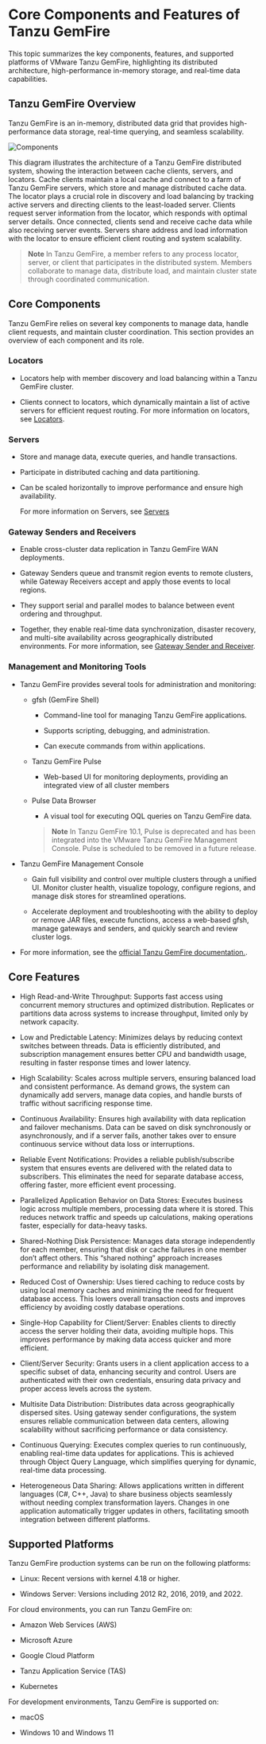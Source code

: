# Core Components and Features of Tanzu GemFire

This topic summarizes the key components, features, and supported platforms of VMware Tanzu GemFire, highlighting its distributed architecture, high-performance in-memory storage, and real-time data capabilities.

## Tanzu GemFire Overview

Tanzu GemFire is an in-memory, distributed data grid that provides high-performance data storage, real-time querying, and seamless scalability.

![Components](images/image1.png)

This diagram illustrates the architecture of a Tanzu GemFire distributed system, showing the interaction between cache clients, servers, and locators. Cache clients maintain a local cache and connect to a farm of Tanzu GemFire servers, which store and manage distributed cache data. The locator plays a crucial role in discovery and load balancing by tracking active servers and directing clients to the least-loaded server. Clients request server information from the locator, which responds with optimal server details. Once connected, clients send and receive cache data while also receiving server events. Servers share address and load information with the locator to ensure efficient client routing and system scalability.

>**Note**
>In Tanzu GemFire, a member refers to any process locator, server, or client that participates in the distributed system. Members collaborate to manage data, distribute load, and maintain cluster state through coordinated communication.

## Core Components

Tanzu GemFire relies on several key components to manage data, handle client requests, and maintain cluster coordination. This section provides an overview of each component and its role.

### Locators

  * Locators help with member discovery and load balancing within a Tanzu GemFire cluster.

  * Clients connect to locators, which dynamically maintain a list of active servers for efficient request routing.
    For more information on locators, see [Locators](#locators).

### Servers

  * Store and manage data, execute queries, and handle transactions.

  * Participate in distributed caching and data partitioning.

  * Can be scaled horizontally to improve performance and ensure high availability.

    For more information on Servers, see [Servers](#server)

### Gateway Senders and Receivers

  * Enable cross-cluster data replication in Tanzu GemFire WAN deployments.

  * Gateway Senders queue and transmit region events to remote clusters, while Gateway Receivers accept and apply those events to local regions.

  * They support serial and parallel modes to balance between event ordering and throughput.

  * Together, they enable real-time data synchronization, disaster recovery, and multi-site availability across geographically distributed environments. For more information, see [Gateway Sender and Receiver](#gateway-senders-and-receivers).

### Management and Monitoring Tools

  * Tanzu GemFire provides several tools for administration and monitoring:

    * gfsh (GemFire Shell)

      * Command-line tool for managing Tanzu GemFire applications.

      * Supports scripting, debugging, and administration.

      * Can execute commands from within applications.

    * Tanzu GemFire Pulse

      * Web-based UI for monitoring deployments, providing an integrated view of all cluster members

    * Pulse Data Browser

      * A visual tool for executing OQL queries on Tanzu GemFire data.

      >**Note**
      >In Tanzu GemFire 10.1, Pulse is deprecated and has been integrated into the VMware Tanzu GemFire Management Console. Pulse is scheduled to be removed in a future release.

  * Tanzu GemFire Management Console

    * Gain full visibility and control over multiple clusters through a unified UI. Monitor cluster health, visualize topology, configure regions, and manage disk stores for streamlined operations.

    * Accelerate deployment and troubleshooting with the ability to deploy or remove JAR files, execute functions, access a web-based gfsh, manage gateways and senders, and quickly search and review cluster logs.

  * For more information, see the [official Tanzu GemFire documentation.](https://techdocs.broadcom.com/us/en/vmware-tanzu/data-solutions/tanzu-gemfire/10-1/gf/managing-management-mm_overview.html).

## Core Features

* High Read-and-Write Throughput: Supports fast access using concurrent memory structures and optimized distribution. Replicates or partitions data across systems to increase throughput, limited only by network capacity.

* Low and Predictable Latency: Minimizes delays by reducing context switches between threads. Data is efficiently distributed, and subscription management ensures better CPU and bandwidth usage, resulting in faster response times and lower latency.

* High Scalability: Scales across multiple servers, ensuring balanced load and consistent performance. As demand grows, the system can dynamically add servers, manage data copies, and handle bursts of traffic without sacrificing response time.

* Continuous Availability: Ensures high availability with data replication and failover mechanisms. Data can be saved on disk synchronously or asynchronously, and if a server fails, another takes over to ensure continuous service without data loss or interruptions.

* Reliable Event Notifications: Provides a reliable publish/subscribe system that ensures events are delivered with the related data to subscribers. This eliminates the need for separate database access, offering faster, more efficient event processing.

* Parallelized Application Behavior on Data Stores: Executes business logic across multiple members, processing data where it is stored. This reduces network traffic and speeds up calculations, making operations faster, especially for data-heavy tasks.

* Shared-Nothing Disk Persistence: Manages data storage independently for each member, ensuring that disk or cache failures in one member don’t affect others. This “shared nothing” approach increases performance and reliability by isolating disk management.

* Reduced Cost of Ownership: Uses tiered caching to reduce costs by using local memory caches and minimizing the need for frequent database access. This lowers overall transaction costs and improves efficiency by avoiding costly database operations.

* Single-Hop Capability for Client/Server: Enables clients to directly access the server holding their data, avoiding multiple hops. This improves performance by making data access quicker and more efficient.

* Client/Server Security: Grants users in a client application access to a specific subset of data, enhancing security and control. Users are authenticated with their own credentials, ensuring data privacy and proper access levels across the system.

* Multisite Data Distribution: Distributes data across geographically dispersed sites. Using gateway sender configurations, the system ensures reliable communication between data centers, allowing scalability without sacrificing performance or data consistency.

* Continuous Querying: Executes complex queries to run continuously, enabling real-time data updates for applications. This is achieved through Object Query Language, which simplifies querying for dynamic, real-time data processing.

* Heterogeneous Data Sharing: Allows applications written in different languages (C\#, C++, Java) to share business objects seamlessly without needing complex transformation layers. Changes in one application automatically trigger updates in others, facilitating smooth integration between different platforms.

## Supported Platforms

Tanzu GemFire production systems can be run on the following platforms:

* Linux: Recent versions with kernel 4.18 or higher.

* Windows Server: Versions including 2012 R2, 2016, 2019, and 2022\.

For cloud environments, you can run Tanzu GemFire on:

* Amazon Web Services (AWS)

* Microsoft Azure

* Google Cloud Platform

* Tanzu Application Service (TAS)

* Kubernetes

For development environments, Tanzu GemFire is supported on:

* macOS

* Windows 10 and Windows 11